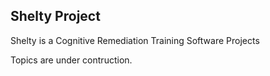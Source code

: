 ## Shelty Project

Shelty is a Cognitive Remediation Training Software Projects

Topics are under contruction.
